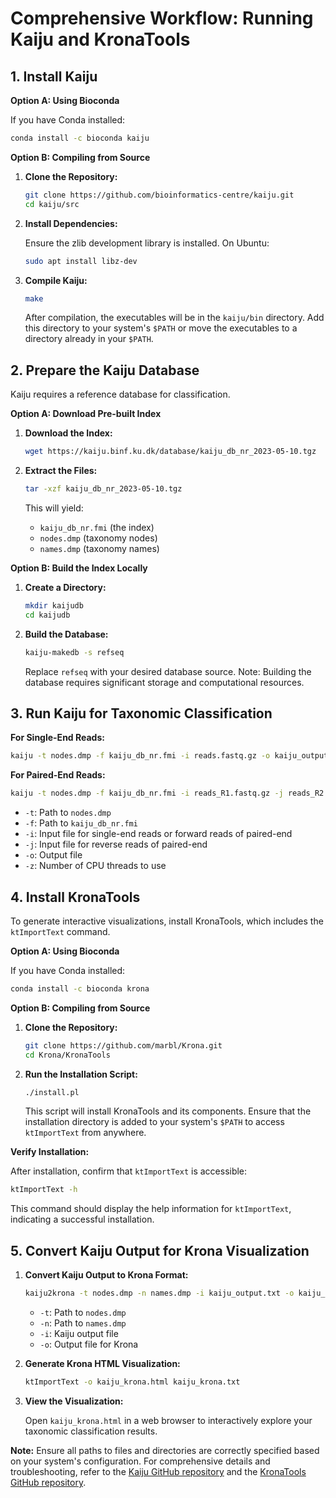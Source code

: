 # Comprehensive Workflow: Running Kaiju and KronaTools

## 1. Install Kaiju

**Option A: Using Bioconda**

If you have Conda installed:

```bash
conda install -c bioconda kaiju
```

**Option B: Compiling from Source**

1. **Clone the Repository:**

   ```bash
   git clone https://github.com/bioinformatics-centre/kaiju.git
   cd kaiju/src
   ```

2. **Install Dependencies:**

   Ensure the zlib development library is installed. On Ubuntu:

   ```bash
   sudo apt install libz-dev
   ```

3. **Compile Kaiju:**

   ```bash
   make
   ```

   After compilation, the executables will be in the `kaiju/bin` directory. Add this directory to your system's `$PATH` or move the executables to a directory already in your `$PATH`.

## 2. Prepare the Kaiju Database

Kaiju requires a reference database for classification.

**Option A: Download Pre-built Index**

1. **Download the Index:**

   ```bash
   wget https://kaiju.binf.ku.dk/database/kaiju_db_nr_2023-05-10.tgz
   ```

2. **Extract the Files:**

   ```bash
   tar -xzf kaiju_db_nr_2023-05-10.tgz
   ```

   This will yield:

   - `kaiju_db_nr.fmi` (the index)
   - `nodes.dmp` (taxonomy nodes)
   - `names.dmp` (taxonomy names)

**Option B: Build the Index Locally**

1. **Create a Directory:**

   ```bash
   mkdir kaijudb
   cd kaijudb
   ```

2. **Build the Database:**

   ```bash
   kaiju-makedb -s refseq
   ```

   Replace `refseq` with your desired database source. Note: Building the database requires significant storage and computational resources.

## 3. Run Kaiju for Taxonomic Classification

**For Single-End Reads:**

```bash
kaiju -t nodes.dmp -f kaiju_db_nr.fmi -i reads.fastq.gz -o kaiju_output.txt -z 8
```

**For Paired-End Reads:**

```bash
kaiju -t nodes.dmp -f kaiju_db_nr.fmi -i reads_R1.fastq.gz -j reads_R2.fastq.gz -o kaiju_output.txt -z 8
```

- `-t`: Path to `nodes.dmp`
- `-f`: Path to `kaiju_db_nr.fmi`
- `-i`: Input file for single-end reads or forward reads of paired-end
- `-j`: Input file for reverse reads of paired-end
- `-o`: Output file
- `-z`: Number of CPU threads to use

## 4. Install KronaTools

To generate interactive visualizations, install KronaTools, which includes the `ktImportText` command.

**Option A: Using Bioconda**

If you have Conda installed:

```bash
conda install -c bioconda krona
```

**Option B: Compiling from Source**

1. **Clone the Repository:**

   ```bash
   git clone https://github.com/marbl/Krona.git
   cd Krona/KronaTools
   ```

2. **Run the Installation Script:**

   ```bash
   ./install.pl
   ```

   This script will install KronaTools and its components. Ensure that the installation directory is added to your system's `$PATH` to access `ktImportText` from anywhere.

**Verify Installation:**

After installation, confirm that `ktImportText` is accessible:

```bash
ktImportText -h
```

This command should display the help information for `ktImportText`, indicating a successful installation.

## 5. Convert Kaiju Output for Krona Visualization

1. **Convert Kaiju Output to Krona Format:**

   ```bash
   kaiju2krona -t nodes.dmp -n names.dmp -i kaiju_output.txt -o kaiju_krona.txt
   ```

   - `-t`: Path to `nodes.dmp`
   - `-n`: Path to `names.dmp`
   - `-i`: Kaiju output file
   - `-o`: Output file for Krona

2. **Generate Krona HTML Visualization:**

   ```bash
   ktImportText -o kaiju_krona.html kaiju_krona.txt
   ```

3. **View the Visualization:**

   Open `kaiju_krona.html` in a web browser to interactively explore your taxonomic classification results.

**Note:** Ensure all paths to files and directories are correctly specified based on your system's configuration. For comprehensive details and troubleshooting, refer to the [Kaiju GitHub repository](https://github.com/bioinformatics-centre/kaiju) and the [KronaTools GitHub repository](https://github.com/marbl/Krona).
